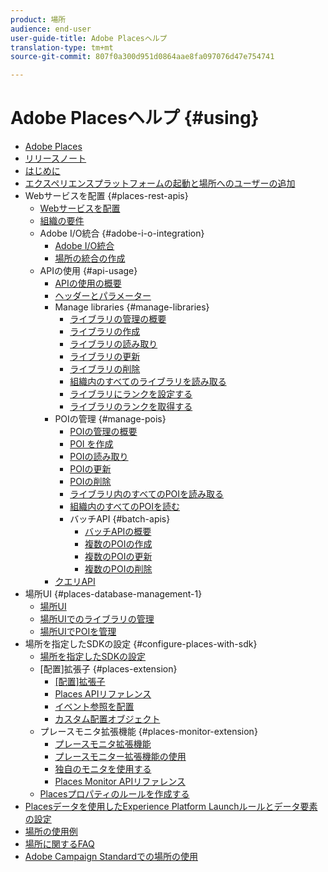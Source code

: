 ```yaml
---
product: 場所
audience: end-user
user-guide-title: Adobe Placesヘルプ
translation-type: tm+mt
source-git-commit: 807f0a300d951d0864aae8fa097076d47e754741

---
```



# Adobe Placesヘルプ {#using}

+ [Adobe Places](home.md)
+ [リリースノート](release-notes.md)
+ [はじめに](getting-started.md)
+ [エクスペリエンスプラットフォームの起動と場所へのユーザーの追加](adding-a-user-to-places.md)
+ Webサービスを配置 {#places-rest-apis}
   + [Webサービスを配置](places-rest-apis/places-web-services.md)
   + [組織の要件](places-rest-apis/organizational-requirements.md)
   + Adobe I/O統合 {#adobe-i-o-integration}
      + [Adobe I/O統合](places-rest-apis/adobe-i-o-integration/adobe-i-o-integration.md)
      + [場所の統合の作成](places-rest-apis/adobe-i-o-integration/create-a-places-integration.md)
   + APIの使用 {#api-usage}
      + [APIの使用の概要](places-rest-apis/api-usage/api-usage.md)
      + [ヘッダーとパラメーター](places-rest-apis/api-usage/headers-and-parameters.md)
      + Manage libraries {#manage-libraries}
         + [ライブラリの管理の概要](places-rest-apis/api-usage/manage-libraries/manage-libraries.md)
         + [ライブラリの作成](places-rest-apis/api-usage/manage-libraries/create-a-library.md)
         + [ライブラリの読み取り](places-rest-apis/api-usage/manage-libraries/read-a-library.md)
         + [ライブラリの更新](places-rest-apis/api-usage/manage-libraries/update-a-library.md)
         + [ライブラリの削除](places-rest-apis/api-usage/manage-libraries/delete-a-library.md)
         + [組織内のすべてのライブラリを読み取る](places-rest-apis/api-usage/manage-libraries/read-all-libraries-in-your-organization.md)
         + [ライブラリにランクを設定する](places-rest-apis/api-usage/manage-libraries/set-a-ran-on-your-libraries.md)
         + [ライブラリのランクを取得する](places-rest-apis/api-usage/manage-libraries/get-a-librarys-rank.md)
      + POIの管理 {#manage-pois}
         + [POIの管理の概要](places-rest-apis/api-usage/manage-pois/manage-pois.md)
         + [POI を作成](places-rest-apis/api-usage/manage-pois/create-a-poi.md)
         + [POIの読み取り](places-rest-apis/api-usage/manage-pois/read-a-poi.md)
         + [POIの更新](places-rest-apis/api-usage/manage-pois/update-a-poi.md)
         + [POIの削除](places-rest-apis/api-usage/manage-pois/delete-a-poi.md)
         + [ライブラリ内のすべてのPOIを読み取る](places-rest-apis/api-usage/manage-pois/read-all-pois-in-a-library.md)
         + [組織内のすべてのPOIを読む](places-rest-apis/api-usage/manage-pois/read-all-pois-in-your-organization.md)
         + バッチAPI {#batch-apis}
            + [バッチAPIの概要](places-rest-apis/api-usage/manage-pois/batch-apis/batch-apis.md)
            + [複数のPOIの作成](places-rest-apis/api-usage/manage-pois/batch-apis/create-multiple-pois.md)
            + [複数のPOIの更新](places-rest-apis/api-usage/manage-pois/batch-apis/update-multiple-pois.md)
            + [複数のPOIの削除](places-rest-apis/api-usage/manage-pois/batch-apis/delete-multiple-pois.md)
      + [クエリAPI](places-rest-apis/api-usage/query-apis.md)
+ 場所UI {#places-database-management-1}
   + [場所UI](places-database-management-1/places-database-management.md)
   + [場所UIでのライブラリの管理](places-database-management-1/manage-libraries-in-the-places-ui.md)
   + [場所UIでPOIを管理](places-database-management-1/managing-pois-in-the-places-ui.md)
+ 場所を指定したSDKの設定 {#configure-places-with-sdk}
   + [場所を指定したSDKの設定](configure-places-in-the-sdk/configure-places-in-the-sdk.md)
   + [配置]拡張子 {#places-extension}
      + [[配置]拡張子](configure-places-in-the-sdk/places-extension/places-extension.md)
      + [Places APIリファレンス](configure-places-in-the-sdk/places-extension/places-api-reference.md)
      + [イベント参照を配置](configure-places-in-the-sdk/places-extension/places-event-ref.md)
      + [カスタム配置オブジェクト](configure-places-in-the-sdk/places-extension/cust-places-objects.md)
   + プレースモニタ拡張機能 {#places-monitor-extension}
      + [プレースモニタ拡張機能](configure-places-in-the-sdk/places-monitor-extension/places-monitor-extension.md)
      + [プレースモニター拡張機能の使用](configure-places-in-the-sdk/places-monitor-extension/using-places-monitor-extension.md)
      + [独自のモニタを使用する](configure-places-in-the-sdk/places-monitor-extension/using-your-own-monitor.md)
      + [Places Monitor APIリファレンス](configure-places-in-the-sdk/places-monitor-extension/places-monitor-api-reference.md)
   + [Placesプロパティのルールを作成する](configure-places-in-the-sdk/create-rule-places-property.md)
+ [Placesデータを使用したExperience Platform Launchルールとデータ要素の設定](rules-data-elements-places-data.md)
+ [場所の使用例](places-use-cases.md)
+ [場所に関するFAQ](places-faqs.md)
+ [Adobe Campaign Standardでの場所の使用](using-places-with-acs.md)
